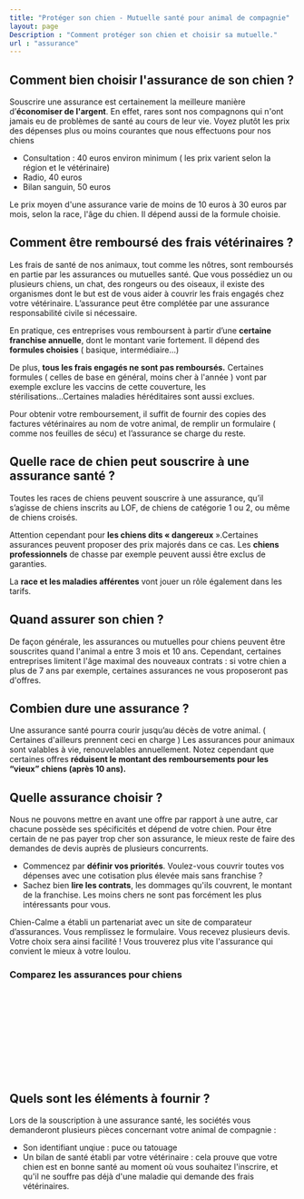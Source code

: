 ```yaml
---
title: "Protéger son chien - Mutuelle santé pour animal de compagnie"
layout: page
Description : "Comment protéger son chien et choisir sa mutuelle."
url : "assurance"
---
```

## Comment bien choisir l'assurance de son chien ? ##
Souscrire une assurance est certainement la meilleure manière d’<b>économiser de l'argent</b>. En effet, rares sont nos compagnons qui n'ont jamais eu de problèmes de santé au cours de leur vie.
Voyez plutôt les prix des dépenses plus ou moins courantes que nous effectuons pour nos chiens
 <ul><li>Consultation : 40 euros environ minimum ( les prix varient selon la région et le vétérinaire)</li>
 <li>Radio, 40 euros </li>
 <li>Bilan sanguin, 50 euros </li></ul>
Le prix moyen d'une assurance varie de moins de 10 euros à 30 euros par mois, selon la race, l'âge du chien. Il dépend aussi de la formule choisie.


## Comment être remboursé des frais vétérinaires ?

Les frais de santé de nos animaux, tout comme les nôtres, sont remboursés en partie par les assurances ou mutuelles santé. Que vous possédiez un ou plusieurs chiens, un chat, des rongeurs ou des oiseaux, il existe des organismes dont le but est de vous aider à couvrir les frais engagés chez votre vétérinaire. L’assurance peut être complétée par une assurance responsabilité civile si nécessaire.

En pratique, ces entreprises vous remboursent à partir d’une <b>certaine franchise annuelle</b>, dont le montant varie fortement. Il dépend des <b>formules choisies</b> ( basique, intermédiaire...)

De plus, <b>tous les frais engagés ne sont pas remboursés.</b> Certaines formules ( celles de base en général, moins cher à l'année ) vont par exemple exclure les vaccins de cette couverture, les stérilisations...Certaines maladies héréditaires sont aussi exclues.

Pour obtenir votre remboursement, il suffit de fournir des copies des factures vétérinaires au nom de votre animal, de remplir un formulaire ( comme nos feuilles de sécu) et l’assurance se charge du reste.

## Quelle race de chien peut souscrire à une assurance santé ?

Toutes les races de chiens peuvent souscrire à une assurance, qu’il s’agisse de chiens inscrits au LOF, de chiens de catégorie 1 ou 2, ou même de chiens croisés.

Attention cependant pour <b>les chiens dits « dangereux</b> ».Certaines assurances peuvent proposer des prix majorés dans ce cas. Les <b>chiens professionnels</b> de chasse par exemple peuvent aussi être exclus de garanties.

La <b>race et les maladies afférentes</b> vont jouer un rôle également dans les tarifs.

## Quand assurer son chien ?
De façon générale, les assurances ou mutuelles pour chiens peuvent être souscrites quand l'animal a entre 3 mois et 10 ans. Cependant, certaines entreprises limitent l'âge maximal des nouveaux contrats : si votre chien a plus de 7 ans par exemple, certaines assurances ne vous proposeront pas d'offres.

## Combien dure une assurance ? ##
  Une assurance santé pourra courir jusqu’au décès de votre animal. ( Certaines d'ailleurs prennent ceci en charge ) Les assurances pour animaux sont valables à vie, renouvelables annuellement. Notez cependant que certaines offres <b>réduisent le montant des remboursements pour les “vieux” chiens (après 10 ans).</b>

## Quelle assurance choisir ?
Nous ne pouvons mettre en avant une offre par rapport à une autre, car chacune possède ses spécificités et dépend de votre chien. Pour être certain de ne pas payer trop cher son assurance, le mieux reste de faire des demandes de devis auprès de plusieurs concurrents.
<ul>
<li>Commencez par <b>définir vos priorités</b>. Voulez-vous couvrir toutes vos dépenses avec une cotisation plus élevée mais sans franchise ? </li>
<li>Sachez bien <b>lire les contrats</b>, les dommages qu'ils couvrent, le montant de la franchise. Les moins chers ne sont pas forcément les plus intéressants pour vous. </li></ul>


Chien-Calme a établi un partenariat avec un site de comparateur d’assurances. Vous remplissez le formulaire. Vous recevez plusieurs devis. Votre choix sera ainsi facilité ! Vous trouverez plus vite l'assurance qui convient le mieux à votre loulou.

### Comparez les assurances pour chiens


<!-- DEBUT Marque blanche MH -->
<script src="http://www.lecomparateurassurance.com/Scripts/00_Master/marqueBlanche.aspx" type="text/javascript" ></script>
<div id="erreurLCA"></div>
<div id="divLCA"><iframe id="FrnLCA" frameborder="0" scrolling="no"></iframe></div>
<script type="text/javascript">
       CreateFrame("Chien-calme.com");
</script>


## Quels sont les éléments à fournir ?
Lors de la souscription à une assurance santé, les sociétés vous demanderont plusieurs pièces concernant votre animal de compagnie :

* Son identifiant unqiue : puce ou tatouage
* Un bilan de santé établi par votre vétérinaire  : cela prouve que votre chien est en bonne santé au moment où vous souhaitez l'inscrire, et qu'il ne souffre pas déjà d'une maladie qui demande des frais vétérinaires.
